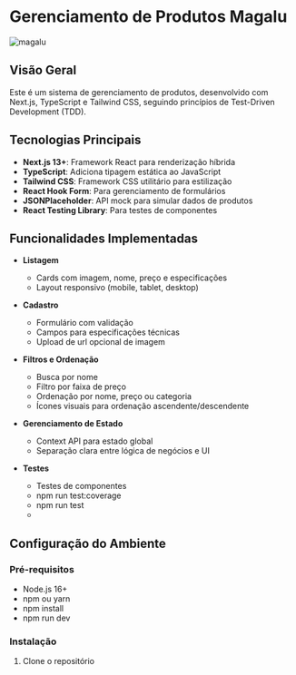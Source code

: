 # Gerenciamento de Produtos Magalu
![magalu](https://github.com/user-attachments/assets/a4a219a3-9618-4563-81f1-f68b7be9d4ce)


## Visão Geral
Este é um sistema de gerenciamento de produtos, desenvolvido com Next.js, TypeScript e Tailwind CSS, seguindo princípios de Test-Driven Development (TDD).

## Tecnologias Principais
- **Next.js 13+**: Framework React para renderização híbrida
- **TypeScript**: Adiciona tipagem estática ao JavaScript
- **Tailwind CSS**: Framework CSS utilitário para estilização
- **React Hook Form**: Para gerenciamento de formulários
- **JSONPlaceholder**: API mock para simular dados de produtos
- **React Testing Library**: Para testes de componentes

## Funcionalidades Implementadas
- **Listagem**
  - Cards com imagem, nome, preço e especificações
  - Layout responsivo (mobile, tablet, desktop)

- **Cadastro**
  - Formulário com validação
  - Campos para especificações técnicas
  - Upload de url opcional de imagem

- **Filtros e Ordenação**
  - Busca por nome
  - Filtro por faixa de preço
  - Ordenação por nome, preço ou categoria
  - Ícones visuais para ordenação ascendente/descendente

- **Gerenciamento de Estado**
  - Context API para estado global
  - Separação clara entre lógica de negócios e UI

- **Testes**
  - Testes de componentes
  - npm run test:coverage
  - npm run test
  - 
## Configuração do Ambiente

### Pré-requisitos
  - Node.js 16+
  - npm ou yarn
  - npm install
  - npm run dev

### Instalação
  1. Clone o repositório
  ```bash

